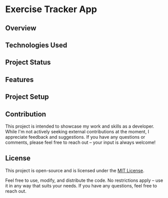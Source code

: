 # Exercise Tracker App



## Overview



## Technologies Used



## Project Status



## Features



## Project Setup



## Contribution

This project is intended to showcase my work and skills as a developer. While I'm not actively seeking external contributions at the moment, I appreciate feedback and suggestions. If you have any questions or comments, please feel free to reach out – your input is always welcome!

## License

This project is open-source and is licensed under the [MIT License](LICENSE).

Feel free to use, modify, and distribute the code. No restrictions apply – use it in any way that suits your needs. If you have any questions, feel free to reach out.
